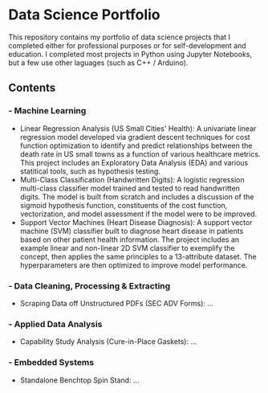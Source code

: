 # Data Science Portfolio

This repository contains my portfolio of data science projects that I completed either for professional purposes or for self-development and education. I completed most projects in Python using Jupyter Notebooks, but a few use other laguages (such as C++ / Arduino).

## Contents

### - Machine Learning

   - Linear Regression Analysis (US Small Cities' Health): A univariate linear regression model developed via gradient descent techniques for cost function optimization to identify and predict relationships between the death rate in US small towns as a function of various healthcare metrics. This project includes an Exploratory Data Analysis (EDA) and various statitical tools, such as hypothesis testing.
  - Multi-Class Classification (Handwritten Digits): A logistic regression multi-class classifier model trained and tested to read handwritten digits. The model is built from scratch and includes a discussion of the sigmoid hypothesis function, constituents of the cost function, vectorization, and model assessment if the model were to be improved.
  - Support Vector Machines (Heart Disease Diagnosis): A support vector machine (SVM) classifier built to diagnose heart disease in patients based on other patient health information. The project includes an example linear and non-linear 2D SVM classifier to exemplify the concept, then applies the same principles to a 13-attribute dataset. The hyperparameters are then optimized to improve model performance.

### - Data Cleaning, Processing & Extracting

   - Scraping Data off Unstructured PDFs (SEC ADV Forms): ...

### - Applied Data Analysis

   - Capability Study Analysis (Cure-in-Place Gaskets): ...

### - Embedded Systems

   - Standalone Benchtop Spin Stand: ...
